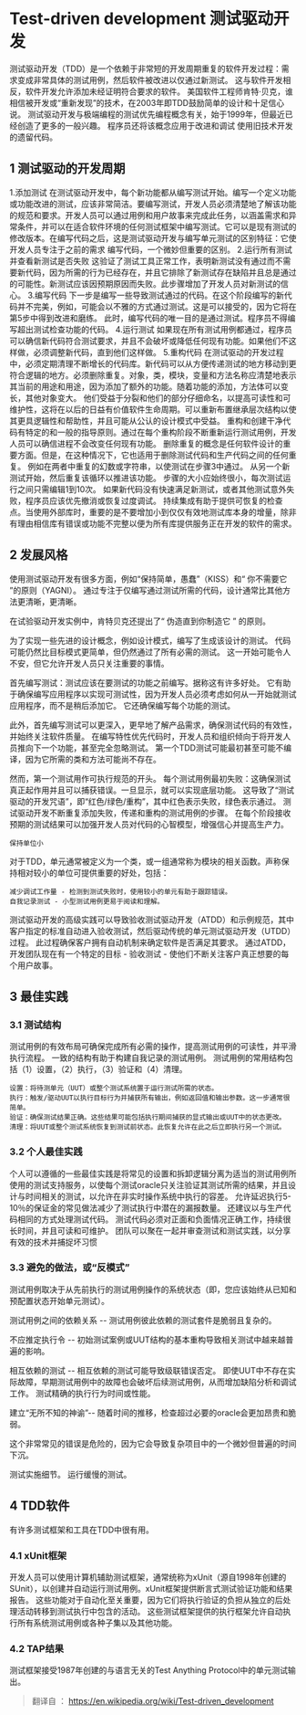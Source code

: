 # Test-driven development 测试驱动开发
测试驱动开发（TDD）是一个依赖于非常短的开发周期重复的软件开发过程：需求变成非常具体的测试用例，然后软件被改进以仅通过新测试。
这与软件开发相反，软件开发允许添加未经证明符合要求的软件。
美国软件工程师肯特·贝克，谁相信被开发或“重新发现”的技术，在2003年即TDD鼓励简单的设计和十足信心说。
测试驱动开发与极端编程的测试优先编程概念有关，始于1999年，但最近已经创造了更多的一般兴趣。
程序员还将该概念应用于改进和调试 使用旧技术开发的遗留代码。

## 1 测试驱动的开发周期

1.添加测试
    在测试驱动开发中，每个新功能都从编写测试开始。编写一个定义功能或功能改进的测试，应该非常简洁。要编写测试，开发人员必须清楚地了解该功能的规范和要求。开发人员可以通过用例和用户故事来完成此任务，以涵盖需求和异常条件，并可以在适合软件环境的任何测试框架中编写测试。它可以是现有测试的修改版本。在编写代码之后，这是测试驱动开发与编写单元测试的区别特征：它使开发人员专注于之前的需求 编写代码，一个微妙但重要的区别。
2.运行所有测试并查看新测试是否失败
    这验证了测试工具正常工作，表明新测试没有通过而不需要新代码，因为所需的行为已经存在，并且它排除了新测试存在缺陷并且总是通过的可能性。新测试应该因预期原因而失败。此步骤增加了开发人员对新测试的信心。
3.编写代码
    下一步是编写一些导致测试通过的代码。在这个阶段编写的新代码并不完美，例如，可能会以不雅的方式通过测试。这是可以接受的，因为它将在第5步中得到改进和磨练。
    此时，编写代码的唯一目的是通过测试。程序员不得编写超出测试检查功能的代码。
4.运行测试
    如果现在所有测试用例都通过，程序员可以确信新代码符合测试要求，并且不会破坏或降低任何现有功能。如果他们不这样做，必须调整新代码，直到他们这样做。
5.重构代码
    在测试驱动的开发过程中，必须定期清理不断增长的代码库。新代码可以从方便传递测试的地方移动到更符合逻辑的地方。必须删除重复。对象，类，模块，变量和方法名称应清楚地表示其当前的用途和用途，因为添加了额外的功能。随着功能的添加，方法体可以变长，其他对象变大。
    他们受益于分裂和他们的部分仔细命名，以提高可读性和可维护性，这将在以后的日益有价值软件生命周期。可以重新布置继承层次结构以使其更具逻辑性和帮助性，并且可能从公认的设计模式中受益。
    重构和创建干净代码有特定的和一般的指导原则。通过在每个重构阶段不断重新运行测试用例，开发人员可以确信进程不会改变任何现有功能。
    删除重复的概念是任何软件设计的重要方面。但是，在这种情况下，它也适用于删除测试代码和生产代码之间的任何重复。
    例如在两者中重复的幻数或字符串，以使测试在步骤3中通过。
    从另一个新测试开始，然后重复该循环以推进该功能。
    步骤的大小应始终很小，每次测试运行之间只需编辑1到10次。
    如果新代码没有快速满足新测试，或者其他测试意外失败，程序员应该优先撤消或恢复过度调试。
    持续集成有助于提供可恢复的检查点。当使用外部库时，重要的是不要增加小到仅仅有效地测试库本身的增量，除非有理由相信库有错误或功能不完整以便为所有库提供服务正在开发的软件的需求。

## 2 发展风格
使用测试驱动开发有很多方面，例如“保持简单，愚蠢”（KISS）和“ 你不需要它 ”的原则（YAGNI）。
通过专注于仅编写通过测试所需的代码，设计通常比其他方法更清晰，更清晰。

在试验驱动开发实例中，肯特贝克还提出了“ 伪造直到你制造它 ” 的原则。

为了实现一些先进的设计概念，例如设计模式，编写了生成该设计的测试。
代码可能仍然比目标模式更简单，但仍然通过了所有必需的测试。
这一开始可能令人不安，但它允许开发人员只关注重要的事情。

首先编写测试：测试应该在要测试的功能之前编写。据称这有许多好处。
它有助于确保编写应用程序以实现可测试性，因为开发人员必须考虑如何从一开始就测试应用程序，而不是稍后添加它。
它还确保编写每个功能的测试。

此外，首先编写测试可以更深入，更早地了解产品需求，确保测试代码的有效性，并始终关注软件质量。
在编写特性优先代码时，开发人员和组织倾向于将开发人员推向下一个功能，甚至完全忽略测试。
第一个TDD测试可能最初甚至可能不编译，因为它所需的类和方法可能尚不存在。

然而，第一个测试用作可执行规范的开头。
每个测试用例最初失败：这确保测试真正起作用并且可以捕获错误。一旦显示，就可以实现底层功能。
这导致了“测试驱动的开发咒语”，即“红色/绿色/重构”，其中红色表示失败，绿色表示通过。
测试驱动开发不断重复添加失败，传递和重构的测试用例的步骤。
在每个阶段接收预期的测试结果可以加强开发人员对代码的心智模型，增强信心并提高生产力。

`保持单位小`

对于TDD，单元通常被定义为一个类，或一组通常称为模块的相关函数。声称保持相对较小的单位可提供重要的好处，包括：

    减少调试工作量 - 检测到测试失败时，使用较小的单元有助于跟踪错误。
    自我记录测试 - 小型测试用例更易于阅读和理解。

测试驱动开发的高级实践可以导致验收测试驱动开发（ATDD）和示例规范，其中客户指定的标准自动进入验收测试，然后驱动传统的单元测试驱动开发（UTDD）过程。
此过程确保客户拥有自动机制来确定软件是否满足其要求。
通过ATDD，开发团队现在有一个特定的目标 - 验收测试 - 使他们不断关注客户真正想要的每个用户故事。

## 3 最佳实践
### 3.1 测试结构
测试用例的有效布局可确保完成所有必需的操作，提高测试用例的可读性，并平滑执行流程。
一致的结构有助于构建自我记录的测试用例。
测试用例的常用结构包括（1）设置，（2）执行，（3）验证和（4）清理。

    设置：将待测单元（UUT）或整个测试系统置于运行测试所需的状态。
    执行：触发/驱动UUT以执行目标行为并捕获所有输出，例如返回值和输出参数。这一步通常很简单。
    验证：确保测试结果正确。这些结果可能包括执行期间捕获的显式输出或UUT中的状态更改。
    清理：将UUT或整个测试系统恢复到测试前状态。此恢复允许在此之后立即执行另一个测试。

### 3.2 个人最佳实践
个人可以遵循的一些最佳实践是将常见的设置和拆卸逻辑分离为适当的测试用例所使用的测试支持服务，以使每个测试oracle只关注验证其测试所需的结果，并且设计与时间相关的测试，以允许在非实时操作系统中执行的容差。
允许延迟执行5-10％的保证金的常见做法减少了测试执行中潜在的漏报数量。
还建议以与生产代码相同的方式处理测试代码。
测试代码必须对正面和负面情况正确工作，持续很长时间，并且可读和可维护。
团队可以聚在一起并审查测试和测试实践，以分享有效的技术并捕捉坏习惯

### 3.3 避免的做法，或“反模式”
测试用例取决于从先前执行的测试用例操作的系统状态（即，您应该始终从已知和预配置状态开始单元测试）。

测试用例之间的依赖关系 -- 测试用例彼此依赖的测试套件是脆弱且复杂的。

不应推定执行令 -- 初始测试案例或UUT结构的基本重构导致相关测试中越来越普遍的影响。

相互依赖的测试 -- 相互依赖的测试可能导致级联错误否定。
即使UUT中不存在实际故障，早期测试用例中的故障也会破坏后续测试用例，从而增加缺陷分析和调试工作。
测试精确的执行行为时间或性能。

建立“无所不知的神谕”-- 随着时间的推移，检查超过必要的oracle会更加昂贵和脆弱。

这个非常常见的错误是危险的，因为它会导致复杂项目中的一个微妙但普遍的时间下沉。

测试实施细节。
运行缓慢的测试。

## 4 TDD软件
有许多测试框架和工具在TDD中很有用。
### 4.1 xUnit框架
开发人员可以使用计算机辅助测试框架，通常统称为xUnit（源自1998年创建的SUnit），以创建并自动运行测试用例。xUnit框架提供断言式测试验证功能和结果报告。
这些功能对于自动化至关重要，因为它们将执行验证的负担从独立的后处理活动转移到测试执行中包含的活动。
这些测试框架提供的执行框架允许自动执行所有系统测试用例或各种子集以及其他功能。
### 4.2 TAP结果
测试框架接受1987年创建的与语言无关的Test Anything Protocol中的单元测试输出。

> 翻译自 ： https://en.wikipedia.org/wiki/Test-driven_development
